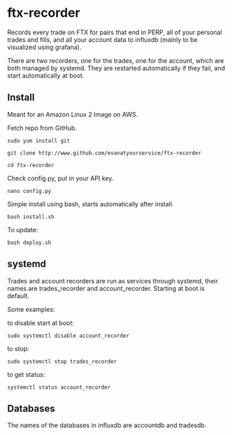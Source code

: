 # ftx-recorder

Records every trade on FTX for pairs that end in PERP, all of your personal trades and fills,
and all your account data to influxdb (mainly to be visualized using grafana).

There are two recorders, one for the trades, one for the account, which are both managed by systemd. 
They are restarted automatically if they fail, and start automatically at boot.

## Install

Meant for an Amazon Linux 2 Image on AWS.

Fetch repo from GitHub.

`sudo yum install git`

`git clone http://www.github.com/evanatyourservice/ftx-recorder`

`cd ftx-recorder`

Check config.py, put in your API key.

`nano config.py`

Simple install using bash, starts automatically after install.

`bash install.sh`

To update:

`bash deploy.sh`

## systemd

Trades and account recorders are run as services through systemd, their names are trades_recorder and 
account_recorder. Starting at boot is default.

Some examples:

to disable start at boot:

`sudo systemctl disable account_recorder`

to stop:

`sudo systemctl stop trades_recorder`

to get status:

`systemctl status account_recorder`

## Databases

The names of the databases in influxdb are accountdb and tradesdb.
